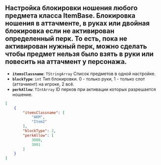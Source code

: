 ## Настройка блокировки ношения любого предмета класса ItemBase. Блокировка ношения в аттачменте, в руках или двойная блокировка если не активирован определенный перк. То есть, пока не активирован нужный перк, можно сделать чтобы предмет нельзя было взять в руки или повесить на аттачмент у персонажа.

- **`itemsClassname`**: `TStringArray` Список предметов в одной настройке.
- **`blockType`**: `int` Тип блокировки. 0 - только руки, 1 - только слот (аттачмент) на игроке, 2 всё.
- **`perkAllow`**: `TIntArray` ID перков при активации которых разрешается ношение.


```json
[
    {
        "itemsClassname": [
            "AKM",
            "Item2"
        ],
        "blockType": 2,
        "perkAllow": [
            3000,
            3001
        ]
    }
]
```
